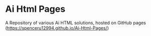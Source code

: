 # Ai Html Pages
 A Repository of various Ai HTML solutions, hosted on GitHub pages (https://spenceru12994.github.io/Ai-Html-Pages/)
 
